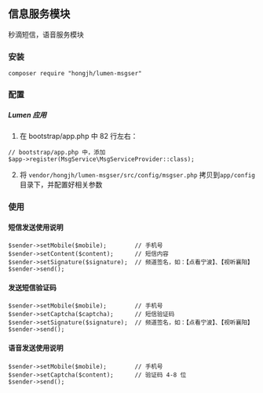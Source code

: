 ## 信息服务模块
秒滴短信，语音服务模块

### 安装
```shell
composer require "hongjh/lumen-msgser"
```

### 配置

##### Lumen 应用
1. 在 bootstrap/app.php 中 82 行左右：

```
// bootstrap/app.php 中，添加
$app->register(MsgService\MsgServiceProvider::class);
```

2. 将 `vendor/hongjh/lumen-msgser/src/config/msgser.php` 拷贝到`app/config`目录下，并配置好相关参数

### 使用
####  短信发送使用说明
```
$sender->setMobile($mobile);        // 手机号
$sender->setContent($content);      // 短信内容
$sender->setSignature($signature);  // 频道签名，如：【点看宁波】、【视听襄阳】
$sender->send();
```

#### 发送短信验证码
```
$sender->setMobile($mobile);        // 手机号
$sender->setCaptcha($captcha);      // 短信验证码
$sender->setSignature($signature);  // 频道签名，如：【点看宁波】、【视听襄阳】
$sender->send();
```

#### 语音发送使用说明
```
$sender->setMobile($mobile);        // 手机号
$sender->setCaptcha($content);      // 验证码 4-8 位
$sender->send();
```
